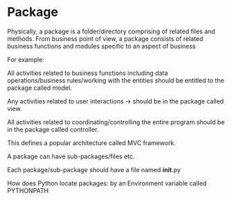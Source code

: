 # Package

Physically, a package is a folder/directory comprising of related files and methods.
From business point of view, a package consists of related business functions and modules specific to an aspect of business

For example:

All activities related to business functions including data operations/business rules/working with the entities should be entitled to the package called model.

Any activities related to user interactions -> should be in the package called view.

All activities related to coordinating/controlling the entire program should be in the package called controller.

This defines a popular architecture called MVC framework.

A package can have sub-packages/files etc.

Each package/sub-package should have a file named __init__.py

How does Python locate packages: by an Environment variable called PYTHONPATH
